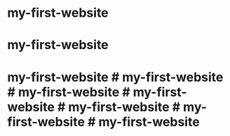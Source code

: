 # my-first-website
# my-first-website
# my-first-website # my-first-website # my-first-website # my-first-website # my-first-website # my-first-website # my-first-website
